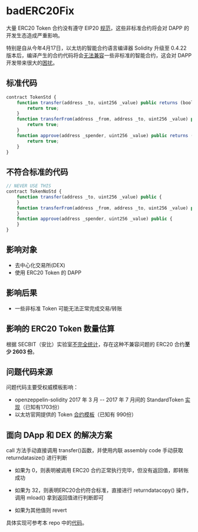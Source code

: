 # badERC20Fix

大量 ERC20 Token 合约没有遵守 EIP20 [规范](https://github.com/ethereum/EIPs/blob/master/EIPS/eip-20.md)，这些非标准合约将会对 DAPP 的开发生态造成严重影响。

特别是自从今年4月17日，以太坊的智能合约语言编译器 Solidity 升级至 0.4.22 版本后，编译产生的合约代码将会[无法兼容](https://github.com/ethereum/solidity/issues/4116)一些非标准的智能合约，这会对 DAPP 开发带来很大的[困扰](https://medium.com/coinmonks/missing-return-value-bug-at-least-130-tokens-affected-d67bf08521ca)。

## 标准代码

```js
contract TokenStd {
    function transfer(address _to, uint256 _value) public returns (bool success) {
        return true;
    }
    function transferFrom(address _from, address _to, uint256 _value) public returns (bool success) {
        return true;
    } 
    function approve(address _spender, uint256 _value) public returns (bool success) {
        return true;
    }
}
```

## 不符合标准的代码

```js
// NEVER USE THIS
contract TokenNoStd {
    function transfer(address _to, uint256 _value) public {
    }
    function transferFrom(address _from, address _to, uint256 _value) public {
    }
    function approve(address _spender, uint256 _value) public {
    }
}
```

## 影响对象

- 去中心化交易所(DEX)
- 使用 ERC20 Token 的 DAPP

## 影响后果

- 一些非标准 Token 可能无法正常完成交易/转账

## 影响的 ERC20 Token 数量估算

根据 SECBIT（安比）实验室[不完全统计](https://medium.com/loopring-chinese/%E6%95%B0%E5%8D%83%E4%BB%A5%E5%A4%AA%E5%9D%8A%E4%BB%A3%E5%B8%81%E5%90%88%E7%BA%A6%E4%B8%8D%E5%85%BC%E5%AE%B9%E9%97%AE%E9%A2%98%E6%B5%AE%E5%87%BA%E6%B0%B4%E9%9D%A2-%E4%B8%A5%E9%87%8D%E5%BD%B1%E5%93%8Ddapp%E7%94%9F%E6%80%81-a6a9432b1796)，存在这种不兼容问题的 ERC20 合约**至少 2603 份**。

## 问题代码来源

问题代码主要受权威模板影响：

- openzeppelin-solidity 2017 年 3 月 -- 2017 年 7 月间的 StandardToken [实现](https://github.com/OpenZeppelin/openzeppelin-solidity/blob/52120a8c428de5e34f157b7eaed16d38f3029e66/contracts/token/BasicToken.sol#L16-L20)（已知有1703份）
- 以太坊官网提供的 Token [合约模板](https://github.com/ethereum/ethereum-org/pull/859)（已知有 990份）

## 面向 DApp 和 DEX 的解决方案

call 方法手动直接调用 transfer()函数，并使用内联 assembly code 手动获取 returndatasize() 进行判断
 
- 如果为 0，则表明被调用 ERC20 合约正常执行完毕，但没有返回值，即转账成功
 
- 如果为 32，则表明ERC20合约符合标准，直接进行 returndatacopy() 操作，调用 mload() 拿到返回值进行判断即可
 
- 如果为其他值则 revert

具体实现可参考本 repo 中的[代码](badERC20Fix.sol)。
